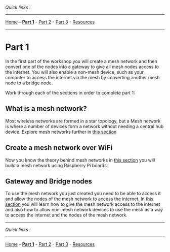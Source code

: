 *Quick links :*
***
[Home](/README.md) - [**Part 1**](/part1/README.md) - [Part 2](/part2/README.md) - [Part 3](/part3/README.md) - [Resources](/additionalResources/README.md)
***

# Part 1

In the first part of the workshop you will create a mesh network and then convert one of the nodes into a gateway to give all mesh nodes access to the internet.  You will also enable a non-mesh device, such as your computer to access the internet via the mesh by converting another mesh node to a bridge node.

Work through each of the sections in order to complete part 1:

## What is a mesh network?

Most wireless networks are formed in a star topology, but a Mesh network is where a number of devices form a network without needing a central hub device.  Explore mesh networks further in [this section](MESH.md)

## Create a mesh network over WiFi

Now you know the theory behind mesh networks in [this section](PIMESH.md) you will build a mesh network using Raspberry Pi boards.

## Gateway and Bridge nodes

To use the mesh network you just created you need to be able to access it and allow the nodes of the mesh network to access the internet.  In [this section](ROUTE.md) you will learn how to give the mesh network access to the internet and also how to allow non-mesh network devices to use the mesh as a way to access the internet and the nodes of the mesh network.

***
*Quick links :*
***
[Home](/README.md) - [**Part 1**](/part1/README.md) - [Part 2](/part2/README.md) - [Part 3](/part3/README.md) - [Resources](/additionalResources/README.md)
